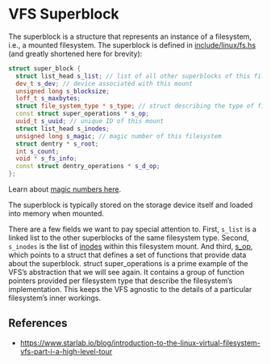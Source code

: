 # VFS Superblock

The superblock is a structure that represents an instance of a filesystem, i.e., a mounted filesystem. The superblock is defined in [include/linux/fs.hs](https://elixir.bootlin.com/linux/v5.7-rc4/source/include/linux/fs.h#L1430) (and greatly shortened here for brevity):

```cpp
struct super_block {
  struct list_head s_list; // list of all other superblocks of this filesystem type
  dev_t s_dev; // device associated with this mount
  unsigned long s_blocksize;
  loff_t s_maxbytes;
  struct file_system_type * s_type; // struct describing the type of filesystem this mount represents
  const struct super_operations * s_op;
  uuid_t s_uuid; // unique ID of this mount
  struct list_head s_inodes;
  unsigned long s_magic; // magic number of this filesystem
  struct dentry * s_root;
  int s_count;
  void * s_fs_info;
  const struct dentry_operations * s_d_op;
};
```

Learn about [magic numbers here](https://superuser.com/questions/239088/whats-a-file-systems-magic-number-in-a-super-block).

The superblock is typically stored on the storage device itself and loaded into memory when mounted.

There are a few fields we want to pay special attention to. First, `s_list` is a linked list to the other superblocks of the same filesystem type. Second, `s_inodes` is the list of [inodes](/linux/vfs/inode) within this filesystem mount. And third, [s_op](https://elixir.bootlin.com/linux/v5.7-rc4/source/include/linux/fs.h#L1947), which points to a struct that defines a set of functions that provide data about the superblock. struct super_operations is a prime example of the VFS’s abstraction that we will see again. It contains a group of function pointers provided per filesystem type that describe the filesystem’s implementation. This keeps the VFS agnostic to the details of a particular filesystem’s inner workings.

## References

- https://www.starlab.io/blog/introduction-to-the-linux-virtual-filesystem-vfs-part-i-a-high-level-tour
